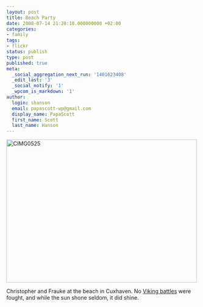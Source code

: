 ```yaml
---
layout: post
title: Beach Party
date: 2008-07-14 21:28:18.000000000 +02:00
categories:
- family
tags:
- flickr
status: publish
type: post
published: true
meta:
  _social_aggregation_next_run: '1401623408'
  _edit_last: '3'
  _social_notify: '1'
  _wpcom_is_markdown: '1'
author:
  login: shanson
  email: papascott-wp@gmail.com
  display_name: PapaScott
  first_name: Scott
  last_name: Hanson
---
```

<p><a href="http://www.flickr.com/photos/51035717986@N01/2668895242" title="View 'CIMG0525' on Flickr.com"><img src="https://farm4.static.flickr.com/3073/2668895242_63b8e222fb.jpg" alt="CIMG0525" border="0" width="500" height="375" /></a></p>
<p>Christopher and Frauke at the beach in Cuxhaven. No <a href="https://www.papascott.de/archives/2008/07/11/viking-camp/">Viking battles</a> were fought, and while the sun shone seldom, it did shine.</p>
